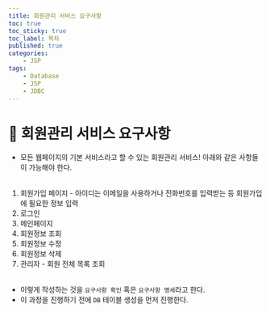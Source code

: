 ```yaml
---
title: 회원관리 서비스 요구사항
toc: true
toc_sticky: true
toc_label: 목차
published: true
categories:
    - JSP
tags:
    - Database
    - JSP
    - JDBC
---
```

# 👀 회원관리 서비스 요구사항
* 모든 웹페이지의 기본 서비스라고 할 수 있는 회원관리 서비스! 아래와 같은 사항들이 가능해야 한다.<br><br>

1) 회원가입 페이지 - 아이디는 이메일을 사용하거나 전화번호를 입력받는 등 회원가입에 필요한 정보 입력<br>
2) 로그인<br>
3) 메인페이지<br>
4) 회원정보 조회<br>
5) 회원정보 수정<br>
6) 회원정보 삭제<br>
7) 관리자 - 회원 전체 목록 조회<br><br>

* 이렇게 작성하는 것을 `요구사항 확인` 혹은 `요구사항 명세`라고 한다. 
* 이 과정을 진행하기 전에 `DB` 테이블 생성을 먼저 진행한다.
